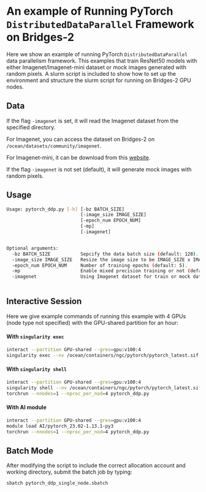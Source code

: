 # An example of Running PyTorch `DistributedDataParallel` Framework on Bridges-2

Here we show an example of running PyTorch `DistributedDataParallel` data parallelism framework.
This examples that train ResNet50 models with either Imagenet/Imagenet-mini dataset or mock images generated with random pixels.
A slurm script is included to show how to set up the environment and structure the slurm script  for running on Bridges-2 GPU nodes.

## Data
If the flag `-imagenet` is set, it will read the Imagenet dataset from the specified directory. 

For Imagenet, you can access the dataset on Bridges-2 on `/ocean/datasets/community/imagenet`.

For Imagenet-mini, it can be download from this [website](https://www.kaggle.com/datasets/ifigotin/imagenetmini-1000).

If the flag `-imagenet` is not set (default), it will generate mock images with random pixels. 

## Usage
```bash
Usage: pytorch_ddp.py [-h] [-bz BATCH_SIZE] 
                           [-image_size IMAGE_SIZE]
                           [-epoch_num EPOCH_NUM]
                           [-mp]
                           [-imagenet]


Optional arguments:
  -bz BATCH_SIZE           Sepcify the data batch size (default: 128).
  -image_size IMAGE_SIZE   Resize the image size to be IMAGE_SIZE x IMAGE_SIZE  (default: 128).
  -epoch_num EPOCH_NUM     Number of training epochs (default: 5).
  -mp                      Enable mixed precision training or not (default: False).
  -imagenet                Using Imagenet dataset for train or mock data generated with random pixels (default: False). 
                
```

## Interactive Session
Here we give example commands of running this example with 4 GPUs (node type not specified) with the GPU-shared partition for an hour:

#### With `singularity exec`
```bash
interact --partition GPU-shared --gres=gpu:v100:4
singularity exec --nv /ocean/containers/ngc/pytorch/pytorch_latest.sif torchrun --nnodes=1 --nproc_per_nod=4 pytorch_ddp.py
```

#### With `singularity shell`
```bash
interact --partition GPU-shared --gres=gpu:v100:4
singularity shell --nv /ocean/containers/ngc/pytorch/pytorch_latest.sif
torchrun --nnodes=1 --nproc_per_nod=4 pytorch_ddp.py
```

#### With AI module
```bash
interact --partition GPU-shared --gres=gpu:v100:4
module load AI/pytorch_23.02-1.13.1-py3 
torchrun --nnodes=1 --nproc_per_nod=4 pytorch_ddp.py
```

## Batch Mode
After modifying the script to include the correct allocation account and working directory, submit the batch job by typing:
```bash
sbatch pytorch_ddp_single_node.sbatch
```



